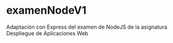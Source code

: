 # examenNodeV1
Adaptación con Express del examen de NodeJS de la asignatura Despliegue de Aplicaciones Web
